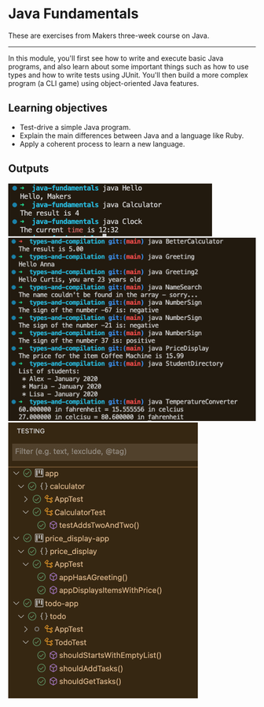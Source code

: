 # Java Fundamentals

These are exercises from Makers three-week course on Java.


----
In this module, you'll first see how to write and execute basic Java programs, and also learn about some important things such as how to use types and how to write tests using JUnit. You'll then build a more complex program (a CLI game) using object-oriented Java features.

## Learning objectives
* Test-drive a simple Java program.
* Explain the main differences between Java and a language like Ruby.
* Apply a coherent process to learn a new language.

## Outputs

<img src="https://github.com/EvSivtsova/java-fundamentals/blob/main/outputs/first_java_programs_output.png">
<img src="https://github.com/EvSivtsova/java-fundamentals/blob/main/outputs/types_and_compilation_output.png">
<img src="https://github.com/EvSivtsova/java-fundamentals/blob/main/outputs/testing_output.png">
